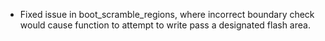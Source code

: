  - Fixed issue in boot_scramble_regions, where incorrect boundary
   check would cause function to attempt to write pass a designated
   flash area.
